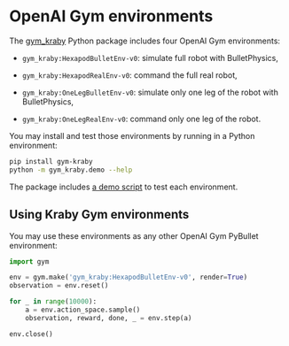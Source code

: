 # OpenAI Gym environments

The [gym_kraby](https://pypi.org/project/gym-kraby/) Python package includes
four OpenAI Gym environments:

-   `gym_kraby:HexapodBulletEnv-v0`: simulate full robot with BulletPhysics,

-   `gym_kraby:HexapodRealEnv-v0`: command the full real robot,

-   `gym_kraby:OneLegBulletEnv-v0`: simulate only one leg of the robot with
    BulletPhysics,

-   `gym_kraby:OneLegRealEnv-v0`: command only one leg of the robot.

You may install and test those environments by running in a Python environment:

```bash
pip install gym-kraby
python -m gym_kraby.demo --help
```

The package includes
[a demo script](https://github.com/erdnaxe/kraby/blob/master/gym_kraby/demo.py)
to test each environment.

## Using Kraby Gym environments

You may use these environments as any other OpenAI Gym
PyBullet environment:

```Python
import gym

env = gym.make('gym_kraby:HexapodBulletEnv-v0', render=True)
observation = env.reset()

for _ in range(10000):
    a = env.action_space.sample()
    observation, reward, done, _ = env.step(a)

env.close()
```
